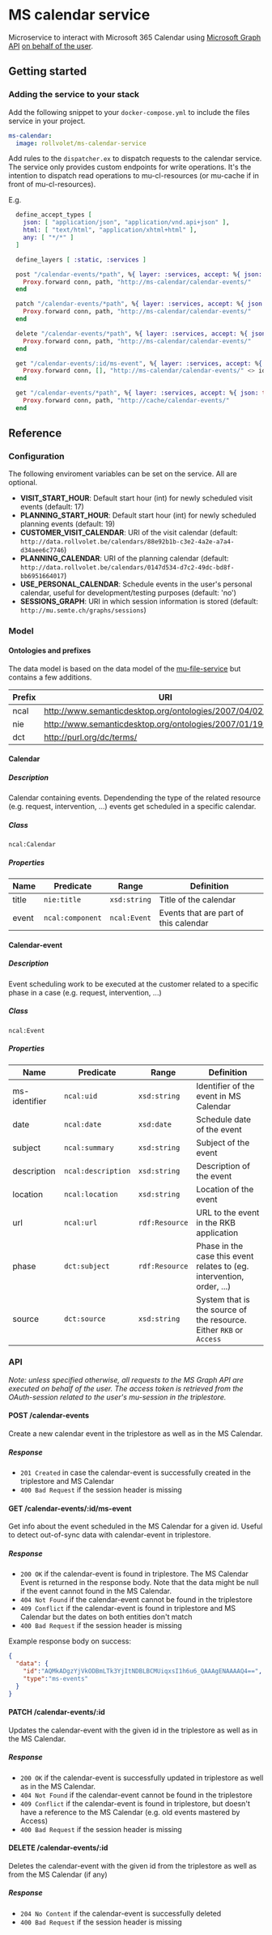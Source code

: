 # MS calendar service

Microservice to interact with Microsoft 365 Calendar using [Microsoft Graph API](https://docs.microsoft.com/en-us/graph/api/overview?view=graph-rest-1.0) [on behalf of the user](https://docs.microsoft.com/en-us/graph/auth-v2-user).

## Getting started
### Adding the service to your stack
Add the following snippet to your `docker-compose.yml` to include the files service in your project.

```yml
ms-calendar:
  image: rollvolet/ms-calendar-service
```

Add rules to the `dispatcher.ex` to dispatch requests to the calendar service. The service only provides custom endpoints for write operations. It's the intention to dispatch read operations to mu-cl-resources (or mu-cache if in front of mu-cl-resources).

E.g.

```elixir
  define_accept_types [
    json: [ "application/json", "application/vnd.api+json" ],
    html: [ "text/html", "application/xhtml+html" ],
    any: [ "*/*" ]
  ]

  define_layers [ :static, :services ]

  post "/calendar-events/*path", %{ layer: :services, accept: %{ json: true } } do
    Proxy.forward conn, path, "http://ms-calendar/calendar-events/"
  end

  patch "/calendar-events/*path", %{ layer: :services, accept: %{ json: true } } do
    Proxy.forward conn, path, "http://ms-calendar/calendar-events/"
  end

  delete "/calendar-events/*path", %{ layer: :services, accept: %{ json: true } } do
    Proxy.forward conn, path, "http://ms-calendar/calendar-events/"
  end

  get "/calendar-events/:id/ms-event", %{ layer: :services, accept: %{ json: true } } do
    Proxy.forward conn, [], "http://ms-calendar/calendar-events/" <> id <> "/ms-event"
  end

  get "/calendar-events/*path", %{ layer: :services, accept: %{ json: true } } do
    Proxy.forward conn, path, "http://cache/calendar-events/"
  end
```


## Reference
### Configuration
The following enviroment variables can be set on the service. All are optional.

- **VISIT_START_HOUR**: Default start hour (int) for newly scheduled visit events (default: 17)
- **PLANNING_START_HOUR**: Default start hour (int) for newly scheduled planning events (default: 19)
- **CUSTOMER_VISIT_CALENDAR**: URI of the visit calendar (default: `http://data.rollvolet.be/calendars/88e92b1b-c3e2-4a2e-a7a4-d34aee6c7746`)
- **PLANNING_CALENDAR**: URI of the planning calendar (default: `http://data.rollvolet.be/calendars/0147d534-d7c2-49dc-bd8f-bb6951664017`)
- **USE_PERSONAL_CALENDAR**: Schedule events in the user's personal calendar, useful for development/testing purposes (default: 'no')
- **SESSIONS_GRAPH**: URI in which session information is stored (default: `http://mu.semte.ch/graphs/sessions`)

### Model
#### Ontologies and prefixes
The data model is based on the data model of the [mu-file-service](https://github.com/mu-semtech/file-service) but contains a few additions.

| Prefix  | URI                                                       |
|---------|-----------------------------------------------------------|
| ncal     | http://www.semanticdesktop.org/ontologies/2007/04/02/ncal# |
| nie     | http://www.semanticdesktop.org/ontologies/2007/01/19/nie# |
| dct     | http://purl.org/dc/terms/                                 |

#### Calendar
##### Description
Calendar containing events. Dependending the type of the related resource (e.g. request, intervention, ...) events get scheduled in a specific calendar.

##### Class
`ncal:Calendar`

##### Properties
| Name  | Predicate        | Range        | Definition                            |
|-------|------------------|--------------|---------------------------------------|
| title | `nie:title`      | `xsd:string` | Title of the calendar                 |
| event | `ncal:component` | `ncal:Event` | Events that are part of this calendar |

#### Calendar-event
##### Description
Event scheduling work to be executed at the customer related to a specific phase in a case (e.g. request, intervention, ...)

##### Class
`ncal:Event`

##### Properties
| Name          | Predicate          | Range          | Definition                                                             |
|---------------|--------------------|----------------|------------------------------------------------------------------------|
| ms-identifier | `ncal:uid`         | `xsd:string`   | Identifier of the event in MS Calendar                                 |
| date          | `ncal:date`        | `xsd:date`     | Schedule date of the event                                             |
| subject       | `ncal:summary`     | `xsd:string`   | Subject of the event                                                   |
| description   | `ncal:description` | `xsd:string`   | Description of the event                                               |
| location      | `ncal:location`    | `xsd:string`   | Location of the event                                                  |
| url           | `ncal:url`         | `rdf:Resource` | URL to the event in the RKB application                                |
| phase         | `dct:subject`      | `rdf:Resource` | Phase in the case this event relates to (eg. intervention, order, ...) |
| source        | `dct:source`       | `xsd:string`   | System that is the source of the resource. Either `RKB` or `Access`    |


### API
_Note: unless specified otherwise, all requests to the MS Graph API are executed on behalf of the user. The access token is retrieved from the OAuth-session related to the user's mu-session in the triplestore._

#### POST /calendar-events
Create a new calendar event in the triplestore as well as in the MS Calendar.

##### Response
- `201 Created` in case the calendar-event is successfully created in the triplestore and MS Calendar
- `400 Bad Request` if the session header is missing

#### GET /calendar-events/:id/ms-event
Get info about the event scheduled in the MS Calendar for a given id. Useful to detect out-of-sync data with calendar-event in triplestore.

##### Response
- `200 OK` if the calendar-event is found in triplestore. The MS Calendar Event is returned in the response body. Note that the data might be null if the event cannot found in the MS Calendar.
- `404 Not Found` if the calendar-event cannot be found in the triplestore
- `409 Conflict` if the calendar-event is found in triplestore and MS Calendar but the dates on both entities don't match
- `400 Bad Request` if the session header is missing

Example response body on success:
```json
{
  "data": {
    "id":"AQMkADgzYjVkODBmLTk3YjItNDBLBCMUiqxsI1h6u6_QAAAgENAAAAQ4==",
    "type":"ms-events"
  }
}
```

#### PATCH /calendar-events/:id
Updates the calendar-event with the given id in the triplestore as well as in the MS Calendar.

##### Response
- `200 OK` if the calendar-event is successfully updated in triplestore as well as in the MS Calendar.
- `404 Not Found` if the calendar-event cannot be found in the triplestore
- `409 Conflict` if the calendar-event is found in triplestore, but doesn't have a reference to the MS Calendar (e.g. old events mastered by Access)
- `400 Bad Request` if the session header is missing


#### DELETE /calendar-events/:id
Deletes the calendar-event with the given id from the triplestore as well as from the MS Calendar (if any)

##### Response
- `204 No Content` if the calendar-event is successfully deleted
- `400 Bad Request` if the session header is missing


